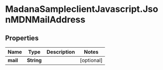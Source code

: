 # MadanaSampleclientJavascript.JsonMDNMailAddress

## Properties

Name | Type | Description | Notes
------------ | ------------- | ------------- | -------------
**mail** | **String** |  | [optional] 


